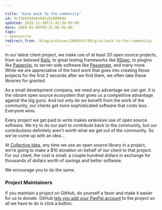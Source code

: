 ```yaml
---

title: "Give back to the community"
id: 4cf5b658dabe9d2c610000dd
updated: 2010-11-30T21:43:36-05:00
date: 2009-01-09T09:21:00-05:00
tags:
- opensource
redirect_from: /blog/archives/2009/01/09/give-back-to-the-community/
---
```


In our latest client project, we make use of at least 20 open source projects, from our beloved [Rails](http://rubyonrails), to great testing frameworks like [RSpec](http://rspec.info), to plugins like [Paperclip](http://www.thoughtbot.com/projects/paperclip), to server-side software like [Passenger](http://www.modrails.com/), and many more. While we are appreciative of the hard work that goes into creating those projects for the first 2 seconds after we find them, we often take these libraries for granted.

As a small development company, we need any advantage we can get. It is the vibrant open source ecosystem that gives us a competitive advantage against the big guns. And not only do *we* benefit from the work of the community, our clients get more sophisticated software that costs less. Everyone wins.

Every project we get paid to write makes extensive use of open source software. We try to do our part to contribute back to the community, but our contributions definitely aren't worth what we get out of the community. So we've come up with an idea…

At [Collective Idea](http://collectiveidea.com), any time we use an open source library in a project, we're going to make a $10 donation on behalf of our client to that project. For our client, the cost is small: a couple hundred dollars in exchange for thousands of dollars worth of savings and better software.

We encourage you to do the same.

### Project Maintainers

If you maintain a project on GitHub, do yourself a favor and make it easier for us to donate. GitHub [lets you add your PayPal account](http://github.com/blog/57-getting-paid-the-open-source-way) to the project so all we have to do is click a button.
